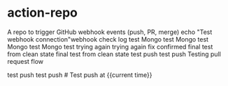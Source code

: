 # action-repo
A repo to trigger GitHub webhook events (push, PR, merge)
echo "Test webhook connection"w e b h o o k   c h e c k 
 
 l o g   t e s t 
 
 M o n g o   t e s t 
 
 M o n g o   t e s t 
 
 M o n g o   t e s t 
 
 M o n g o   t e s t 
 
 t r y i n g   a g a i n 
 
 t r y i n g   a g a i n 
 
 f i x   c o n f i r m e d 
 
 f i n a l   t e s t   f r o m   c l e a n   s t a t e 
 
 f i n a l   t e s t   f r o m   c l e a n   s t a t e 
 
 t e s t   p u s h 
 
 t e s t   p u s h 
Testing pull request flow

 
 t e s t   p u s h 
 
 t e s t   p u s h 
 
 # Test push at {{current time}}
